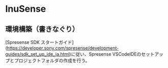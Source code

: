 # InuSense

## 環境構築（書きなぐり）
[Spresense SDK スタートガイド] (https://developer.sony.com/spresense/development-guides/sdk_set_up_ide_ja.html)に従い、Spresense VSCodeIDEのセットアップとプロジェクトフォルダの作成を行う。
